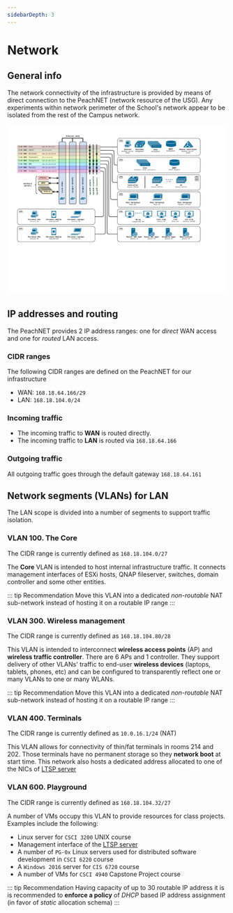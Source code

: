 ```yaml
---
sidebarDepth: 3
---
```


# Network

## General info

The network connectivity of the infrastructure is provided by means of direct connection to the PeachNET (network resource of the USG). Any experiments within network perimeter of the School's network appear to be isolated from the rest of the Campus network.

![Network diagram](./IMGs/NetworkDiagram.png)

## IP addresses and routing
The PeachNET provides 2 IP address ranges: one for *direct* WAN access and one for *routed* LAN access.

### CIDR ranges
The following CIDR ranges are defined on the PeachNET for our infrastructure
-	WAN: `168.18.64.166/29`
-	LAN: `168.18.104.0/24`

### Incoming traffic
-	The incoming traffic to **WAN** is routed directly.
-	The incoming traffic to **LAN** is routed via `168.18.64.166`

### Outgoing traffic
All outgoing traffic goes through the default gateway `168.18.64.161`

## Network segments (VLANs) for LAN
The LAN scope is divided into a number of segments to support traffic isolation.

### VLAN 100. The Core

The CIDR range is currently defined as `168.18.104.0/27`

The **Core** VLAN is intended to host internal infrastructure traffic. It connects management interfaces of ESXi hosts, QNAP fileserver, switches, domain controller and some other entities. 

::: tip Recommendation
Move this VLAN into a dedicated *non-routable* NAT sub-network instead of hosting it on a routable IP range
:::

### VLAN 300. Wireless management

The CIDR range is currently defined as `168.18.104.80/28`

This VLAN is intended to interconnect **wireless access points** (AP) and **wireless traffic controller**. There are 6 APs and 1 controller. They support delivery of other VLANs' traffic to end-user **wireless devices** (laptops, tablets, phones, etc) and can be configured to transparently reflect one or many VLANs to one or many WLANs. 

::: tip Recommendation
Move this VLAN into a dedicated *non-routable* NAT sub-network instead of hosting it on a routable IP range
:::

### VLAN 400. Terminals

The CIDR range is currently defined as `10.0.16.1/24` (NAT)

This VLAN allows for connectivity of thin/fat terminals in rooms 214 and 202. Those terminals have no permanent storage so they **network boot** at start time. This network also hosts a dedicated address allocated to one of the NICs of [LTSP server](/servers/#ltsp)

### VLAN 600. Playground

The CIDR range is currently defined as `168.18.104.32/27`

A number of VMs occupy this VLAN to provide resources for class projects. Examples include the following:
- Linux server for `CSCI 3200` UNIX course
- Management interface of the [LTSP server](/servers/#ltsp)
- A number of `PG-0x` Linux servers used for distributed software development in `CSCI 6220` course
- A `Windows 2016` server for `CIS 6720` course
- A number of VMs for `CSCI 4940` Capstone Project course

::: tip Recommendation
Having capacity of up to 30 routable IP address it is is recommended to **enforce a policy** of *DHCP* based IP address assignment (in favor of *static* allocation schema)
:::